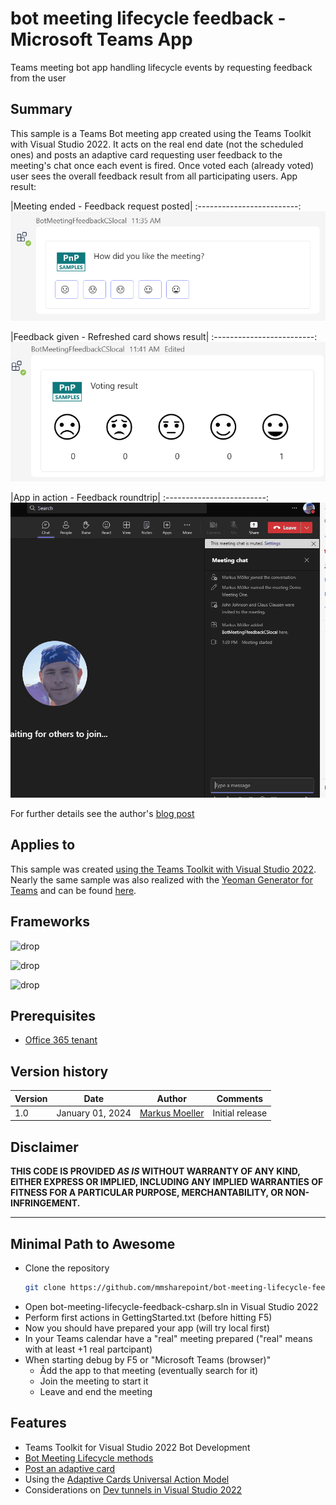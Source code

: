 # bot meeting lifecycle feedback - Microsoft Teams App
Teams meeting bot app handling lifecycle events by requesting feedback from the user

## Summary
This sample is a Teams Bot meeting app  created using the Teams Toolkit with Visual Studio 2022. It acts on the real end date (not the scheduled ones) and posts an adaptive card requesting user feedback to the meeting's chat once each event is fired.
Once voted each (already voted) user sees the overall feedback result from all participating users.
App result:

|Meeting ended - Feedback request posted|
:-------------------------:
![Meeting ended - Feedback request](assets/VoteRequest.png)

|Feedback given - Refreshed card shows result|
:-------------------------:
![Feedback given - Refresh card](assets/VoteResult.png)

|App in action - Feedback roundtrip|
:-------------------------:
![Feedback given - Refresh card](assets/FeedbackVotingInAction.gif)

For further details see the author's [blog post](https://mmsharepoint.wordpress.com//01/02/meeting-feedback-with-microsoft-teams-meeting-app-and-teams-toolkit-for-visual-studio-c/)

## Applies to

This sample was created [using the Teams Toolkit with Visual Studio 2022](https://learn.microsoft.com/en-us/microsoftteams/platform/toolkit/teams-toolkit-fundamentals?pivots=visual-studio&WT.mc_id=M365-MVP-5004617). Nearly the same sample was also realized with the [Yeoman Generator for Teams](https://github.com/pnp/generator-teams) and can be found [here](https://github.com/mmsharepoint/bot-meeting-lifecycle-feedback).

## Frameworks

![drop](https://img.shields.io/badge/Bot&nbsp;Framework-14.18-green.svg)

![drop](https://img.shields.io/badge/Teams&nbsp;Toolkit&nbsp;for&nbsp;VS&nbsp;17.7-green.svg)

![drop](https://img.shields.io/badge/Visual&nbsp;Studio&nbsp;2022-17.8-green.svg)


## Prerequisites

* [Office 365 tenant](https://dev.office.com/sharepoint/docs/spfx/set-up-your-development-environment)

## Version history

Version|Date|Author|Comments
-------|----|--------|--------
1.0|January 01, 2024|[Markus Moeller](http://www.twitter.com/moeller2_0)|Initial release

## Disclaimer

**THIS CODE IS PROVIDED *AS IS* WITHOUT WARRANTY OF ANY KIND, EITHER EXPRESS OR IMPLIED, INCLUDING ANY IMPLIED WARRANTIES OF FITNESS FOR A PARTICULAR PURPOSE, MERCHANTABILITY, OR NON-INFRINGEMENT.**

---
## Minimal Path to Awesome
- Clone the repository
    ```bash
    git clone https://github.com/mmsharepoint/bot-meeting-lifecycle-feedback-csharp.git
- Open bot-meeting-lifecycle-feedback-csharp.sln in Visual Studio 2022
- Perform first actions in GettingStarted.txt (before hitting F5)
- Now you should have prepared your app (will try local first)
- In your Teams calendar have a "real" meeting prepared ("real" means with at least +1 real partcipant)
- When starting debug by F5 or "Microsoft Teams (browser)"
  - Âdd the app to that meeting (eventually search for it)
  - Join the meeting to start it
  - Leave and end the meeting



## Features
* Teams Toolkit for Visual Studio 2022 Bot Development 
* [Bot Meeting Lifecycle methods](https://learn.microsoft.com/en-us/microsoftteams/platform/apps-in-teams-meetings/meeting-apps-apis?tabs=channel-meeting%2Cguest-user%2Cone-on-one-call%2Cdotnet%2Cparticipant-join-event%2Cparticipant-join-event1#receive-real-time-teams-meeting-events&WT.mc_id=M365-MVP-5004617)
* [Post an adaptive card](https://adaptivecards.io/)
* Using the [Adaptive Cards Universal Action Model](https://learn.microsoft.com/en-us/adaptive-cards/authoring-cards/universal-action-model?WT.mc_id=M365-MVP-5004617)
* Considerations on [Dev tunnels in Visual Studio 2022](https://learn.microsoft.com/en-us/aspnet/core/test/dev-tunnels?WT.mc_id=M365-MVP-5004617)
